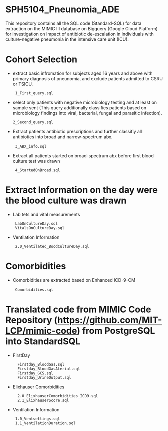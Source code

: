 # SPH5104_Pneunomia_ADE
This repository contains all the SQL code (Standard-SQL) for data extraction on the MIMIC III database on Bigquery (Google Cloud Platform) for investigation on Impact of antibiotic de-escalation in individuals with culture-negative pneumonia in the intensive care unit (ICU). 

# Cohort Selection
* extract basic infromation for subjects aged 16 years and above with primary diagnosis of pneunomia, and exclude patients admitted to CSRU or TSICU.

       1_First_query.sql

* select only patients with negative microbiology testing and at least on sample sent (This query additionally classifies patients based on microbiology findings into viral, bacterial, fungal and parasitic infection).

      2_Second_query.sql
 
* Extract patients antibiotic prescriptions and further classifiy all antibiotics into broad and narrow-spectrum abx.
       
       3_ABX_info.sql
       
* Extract all patients started on broad-spectrum abx before first blood culture test was drawn

       4_StartedOnBroad.sql


# Extract Information on the day were the blood culture was drawn 

* Lab tets and vital measurements

       LabOnCultureDay.sql
       VitalsOnCultureDay.sql

* Ventilation Information
       
       2.0_Ventilated_BoodCultureDay.sql

# Comorbidities 
* Comorbidities are extracted based on Enhanced ICD-9-CM
       
       Comorbidities.sql

# Translated code from MIMIC Code Repository (https://github.com/MIT-LCP/mimic-code) from PostgreSQL into StandardSQL 
* FirstDay 

        Firstday_BloodGas.sql 
        Firstday_BloodGasAterial.sql
        Firstday_GCS.sql
        Firstday_UrineOutput.sql
        
* Elixhauser Comorbidities

        2.0_ElixhauserComorbidities_ICD9.sql
        2.1_ElixhauserScore.sql
        
* Ventilation Information 

       1.0_Ventsettings.sql
       1.1_VentilationDuration.sql
        

